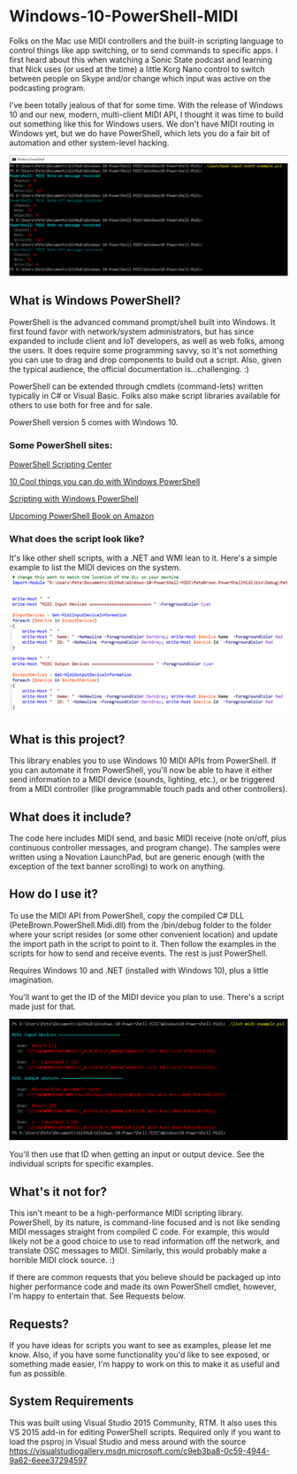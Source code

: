 # Windows-10-PowerShell-MIDI

Folks on the Mac use MIDI controllers and the built-in scripting language to control things like app switching, or to send commands to specific apps. I first heard about this when watching a Sonic State podcast and learning that Nick uses (or used at the time) a little Korg Nano control to switch between people on Skype and/or change which input was active on the podcasting program. 

I've been totally jealous of that for some time. With the release of Windows 10 and our new, modern, multi-client MIDI API, I thought it was time to build out something like this for Windows users. We don't have MIDI routing in Windows yet, but we do have PowerShell, which lets you do a fair bit of automation and other system-level hacking.

![Input Events](/doc/powershell_midi.png)

## What is Windows PowerShell?

PowerShell is the advanced command prompt/shell built into Windows. It first found favor with network/system administrators, but has since expanded to include client and IoT developers, as well as web folks, among the users. It does require some programming savvy, so it's not something you can use to drag and drop components to build out a script. Also, given the typical audience, the official documentation is...challenging. :)

PowerShell can be extended through cmdlets (command-lets) written typically in C# or Visual Basic. Folks also make script libraries available for others to use both for free and for sale.

PowerShell version 5 comes with Windows 10.

### Some PowerShell sites:

[PowerShell Scripting Center](https://technet.microsoft.com/en-us/scriptcenter/dd742419.aspx)

[10 Cool things you can do with Windows PowerShell](http://www.techrepublic.com/blog/10-things/10-cool-things-you-can-do-with-windows-powershell/)

[Scripting with Windows PowerShell](https://technet.microsoft.com/en-us/library/bb978526.aspx)

[Upcoming PowerShell Book on Amazon](http://www.amazon.com/Windows-PowerShell-Step-3rd/dp/0735675112/ref=sr_1_1?s=books&ie=UTF8&qid=1439375829&sr=1-1&keywords=windows+powershell)

### What does the script look like?

It's like other shell scripts, with a .NET and WMI lean to it. Here's a simple example to list the MIDI devices on the system.
![Example Script](/doc/powershell_example_code.png)

## What is this project?

This library enables you to use Windows 10 MIDI APIs from PowerShell. If you can automate it from PowerShell, you'll now be able to have it either send information to a MIDI device (sounds, lighting, etc.), or be triggered from a MIDI controller (like programmable touch pads and other controllers).

## What does it include?

The code here includes MIDI send, and basic MIDI receive (note on/off, plus continuous controller messages, and program change). The samples were written using a Novation LaunchPad, but are generic enough (with the exception of the text banner scrolling) to work on anything.

## How do I use it?

To use the MIDI API from PowerShell, copy the compiled C# DLL (PeteBrown.PowerShell.Midi.dll) from the /bin/debug folder to the folder where your script resides (or some other convenient location) and update the import path in the script to point to it. Then follow the examples in the scripts for how to send and receive events. The rest is just PowerShell.

Requires Windows 10 and .NET (installed with Windows 10), plus a little imagination.

You'll want to get the ID of the MIDI device you plan to use. There's a script made just for that.

![List MIDI devices](/doc/powershell_list_midi_devices.png)

You'll then use that ID when getting an input or output device. See the individual scripts for specific examples.

## What's it not for?

This isn't meant to be a high-performance MIDI scripting library. PowerShell, by its nature, is command-line focused and is not like sending MIDI messages straight from compiled C code. For example, this would likely not be a good choice to use to read information off the network, and translate OSC messages to MIDI. Similarly, this would probably make a horrible MIDI clock source. :)

If there are common requests that you believe should be packaged up into higher performance code and made its own PowerShell cmdlet, however, I'm happy to entertain that. See Requests below.

## Requests?

If you have ideas for scripts you want to see as examples, please let me know. Also, if you have some functionality you'd like to see exposed, or something made easier, I'm happy to work on this to make it as useful and fun as possible.

## System Requirements

This was built using Visual Studio 2015 Community, RTM. It also uses this VS 2015 add-in for editing PowerShell scripts. Required only if you want to load the psproj in Visual Studio and mess around with the source
https://visualstudiogallery.msdn.microsoft.com/c9eb3ba8-0c59-4944-9a62-6eee37294597
